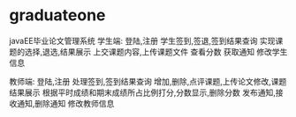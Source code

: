 # graduateone
javaEE毕业论文管理系统
学生端:
登陆,注册
学生签到,签退,签到结果查询
实现课题的选择,退选,结果展示
上交课题内容,上传课题文件
查看分数
获取通知
修改学生信息

教师端:
登陆,注册
处理签到,签到结果查询
增加,删除,点评课题,上传论文修改,课题结果展示
根据平时成绩和期末成绩所占比例打分,分数显示,删除分数
发布通知,接收通知,删除通知
修改教师信息
